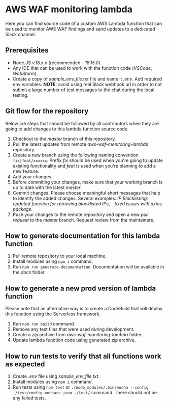 # AWS WAF monitoring lambda

Here you can find source code of a custom AWS Lambda function that can be used to monitor
AWS WAF findings and send updates to a dedicated Slack channel.

## Prerequisites

* Node.JS v.18.x.x (recommended - _18.15.0_)
* Any IDE that can be used to work with the function code (_VSCode_, _WebStorm_)
* Create a copy of _sample_env_file.txt_ file and name it _.env_. Add required env variables.
**NOTE**: avoid using real Slack webhook url in order to not submit a large number of test
messages to the chat during the local testing. 

## Git flow for the repository

Below are steps that should be followed by all contributors when they are going to add changes to this
lambda function source code.

1. Checkout to the _master_ branch of this repository.
2. Pull the latest updates from remote _aws-waf-monitoring-lambda_ repository.
3. Create a new branch using the following naming convention `fix|feat/xxxxxx`. Prefix
_fix_ should be used when you're going to update existing functionality and _feat_ is used when you're
planning to add a new feature.
4. Add your changes.
5. Before commiting your changes, make sure that your working branch is up to date with the latest _master_.
6. Commit changes. Please choose meaningful short messages that help to identify the added changes. Several
examples: _IP Blacklisting: updated function for retrieving blacklisted IPs_, _- fixed issues with axios package_.
7. Push your changes to the remote repository and open a new _pull request_ to the _master_ branch. Request review from the maintainers.

## How to generate documentation for this lambda function

1. Pull remote repository to your local machine.
2. Install modules using `npm i` command.
3. Run `npm run generate-documentation`. Documentation will be available in the _docs_ folder.

## How to generate a new prod version of lambda function

Please note that an alternative way is to create a CodeBuild that will deploy this function using
the Serverless framework.

1. Run `npm run build` command.
2. Remove any test files that were used during development.
3. Create a _zip_ archive from _aws-waf-monitoring-lambda_ folder.
4. Update lambda function code using generated _zip_ archive.

## How to run tests to verify that all functions work as expected

1. Create _.env_ file using _sample_env_file.txt_.
2. Install modules using `npm i` command.
3. Run tests using `npm test` or `./node_modules/.bin/mocha --config ./test/config.mocharc.json ./test/` command.
There should not be any failed tests. 
